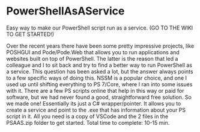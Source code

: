 # PowerShellAsAService
Easy way to make our PowerShell script run as a service. (GO TO THE WIKI TO GET STARTED!)

Over the recent years there have been some pretty impressive projects, like POSHGUI and Pode/Pode.Web that allows you to run applications and websites built on top of PowerShell.
The latter is the reason that led a colleague and I to sit back and try to find a better way to run PowerShell as a service. This question has been asked a lot, but the answer always points to 
a few specific ways of doing this. NSSM is a popular choice, and one I used up until shifting everything to PS 7/Core, where I ran into some issues with it. There are a few PS scripts
online that help in this way or paid for software, but we had never found a good, straightforward free solution. So we made one! Essentially its just a C# wrapper/pointer. It allows you to create a service and point
to the .exe that has information about your PS script in it. All you need is a copy of VSCode and the 2 files in the PSAAS.zip folder to get started. Total time to complete: 10-15 min.




